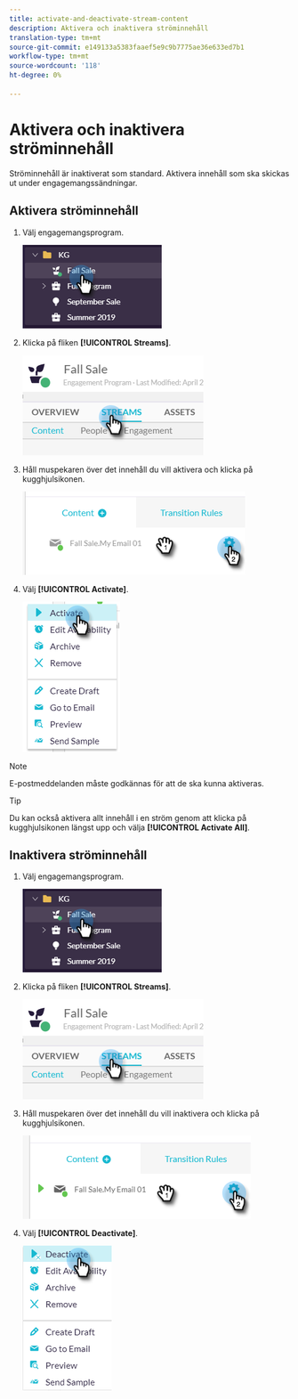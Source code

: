 ```yaml
---
title: activate-and-deactivate-stream-content
description: Aktivera och inaktivera ströminnehåll
translation-type: tm+mt
source-git-commit: e149133a5383faaef5e9c9b7775ae36e633ed7b1
workflow-type: tm+mt
source-wordcount: '118'
ht-degree: 0%

---
```



# Aktivera och inaktivera ströminnehåll

Ströminnehåll är inaktiverat som standard. Aktivera innehåll som ska skickas ut under engagemangssändningar.

## Aktivera ströminnehåll

1. Välj engagemangsprogram.

   ![Bild ett](/help/sky/assets/engagement-programs/activate-and-deactivate-stream-content/activate-and-deactivate-stream-content-1.png)

1. Klicka på fliken **[!UICONTROL Streams]**.

   ![Bild två](/help/sky/assets/engagement-programs/activate-and-deactivate-stream-content/activate-and-deactivate-stream-content-2.png)

1. Håll muspekaren över det innehåll du vill aktivera och klicka på kugghjulsikonen.

   ![Bild tre](/help/sky/assets/engagement-programs/activate-and-deactivate-stream-content/activate-and-deactivate-stream-content-3.png)

1. Välj **[!UICONTROL Activate]**.

   ![Bild fyra](/help/sky/assets/engagement-programs/activate-and-deactivate-stream-content/activate-and-deactivate-stream-content-4.png)

>[!NOTE]
>
>E-postmeddelanden måste godkännas för att de ska kunna aktiveras.

>[!TIP]
>
>Du kan också aktivera allt innehåll i en ström genom att klicka på kugghjulsikonen längst upp och välja **[!UICONTROL Activate All]**.

## Inaktivera ströminnehåll

1. Välj engagemangsprogram.

   ![Bild fem](/help/sky/assets/engagement-programs/activate-and-deactivate-stream-content/activate-and-deactivate-stream-content-5.png)

1. Klicka på fliken **[!UICONTROL Streams]**.

   ![Bild sex](/help/sky/assets/engagement-programs/activate-and-deactivate-stream-content/activate-and-deactivate-stream-content-6.png)

1. Håll muspekaren över det innehåll du vill inaktivera och klicka på kugghjulsikonen.

   ![Bild sju](/help/sky/assets/engagement-programs/activate-and-deactivate-stream-content/activate-and-deactivate-stream-content-7.png)

1. Välj **[!UICONTROL Deactivate]**.

   ![Bild åtta](/help/sky/assets/engagement-programs/activate-and-deactivate-stream-content/activate-and-deactivate-stream-content-8.png)
